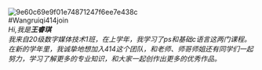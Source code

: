 ![9e60c69e9f01e74871247f6ee7e438c](https://user-images.githubusercontent.com/90126679/132127072-e2546521-3e6d-4854-b24a-028b4c268659.jpg)  
#Wangruiqi414join  
_Hi,我是**王睿琪**  
我来自20级数字媒体技术1班，在上学年，我学习了ps和基础c语言这两门课程。  
在新的学年里，我诚挚地想加入414这个团队，和老师、师哥师姐还有同学们一起努力，学习了解更多的专业知识，和大家一起创作出更多的优秀作品。_



